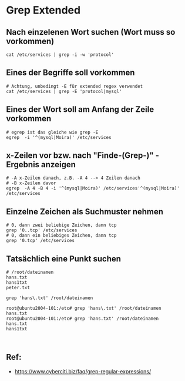 # Grep Extended 

## Nach einzelenen Wort suchen (Wort muss so vorkommen) 

```
cat /etc/services | grep -i -w 'protocol'
```

## Eines der Begriffe soll vorkommen 

```
# Achtung, unbedingt -E für extended regex verwendet 
cat /etc/services | grep -E 'protocol|mysql' 
```

## Eines der Wort soll am Anfang der Zeile vorkommen 

```
# egrep ist das gleiche wie grep -E 
egrep  -i '^(mysql|Moira)' /etc/services
```

## x-Zeilen vor bzw. nach "Finde-(Grep-)"  - Ergebnis anzeigen

```
# -A x-Zeilen danach, z.B. -A 4 --> 4 Zeilen danach 
# -B x-Zeilen davor 
egrep  -A 4 -B 4 -i '^(mysql|Moira)' /etc/services'^(mysql|Moira)' /etc/services
```

## Einzelne Zeichen als Suchmuster nehmen 

```
# 0, dann zwei beliebige Zeichen, dann tcp 
grep '0..tcp' /etc/services
# 0, dann ein beliebiges Zeichen, dann tcp 
grep '0.tcp' /etc/services 

```

## Tatsächlich eine Punkt suchen 

```
# /root/dateinamen 
hans.txt 
hans1txt
peter.txt

grep 'hans\.txt' /root/dateinamen 

root@ubuntu2004-101:/etc# grep 'hans\.txt' /root/dateinamen
hans.txt
root@ubuntu2004-101:/etc# grep 'hans.txt' /root/dateinamen
hans.txt
hans1txt



```




## Ref:

  * https://www.cyberciti.biz/faq/grep-regular-expressions/

